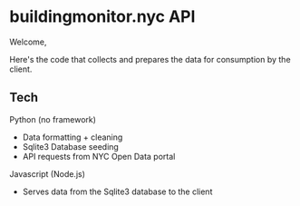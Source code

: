 # buildingmonitor.nyc API

Welcome,

Here's the code that collects and prepares the data for consumption by the client.

## Tech

Python (no framework)

- Data formatting + cleaning
- Sqlite3 Database seeding
- API requests from NYC Open Data portal

Javascript (Node.js)

- Serves data from the Sqlite3 database to the client
